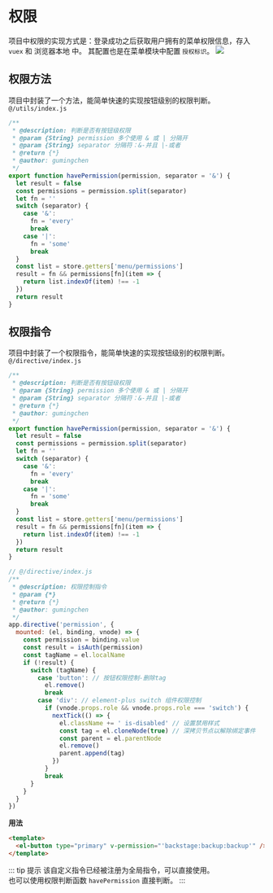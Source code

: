 # 权限
项目中权限的实现方式是：登录成功之后获取用户拥有的菜单权限信息，存入 `vuex` 和 浏览器本地 中。
其配置也是在菜单模块中配置 `授权标识`。
![](http://oss.gumingchen.icu/admin/menu.jpg)

## 权限方法
项目中封装了一个方法，能简单快速的实现按钮级别的权限判断。<br>
`@/utils/index.js`
``` js
/**
 * @description: 判断是否有按钮级权限
 * @param {String} permission 多个使用 & 或 | 分隔开
 * @param {String} separator 分隔符：&-并且 |-或者
 * @return {*}
 * @author: gumingchen
 */
export function havePermission(permission, separator = '&') {
  let result = false
  const permissions = permission.split(separator)
  let fn = ''
  switch (separator) {
    case '&':
      fn = 'every'
      break
    case '|':
      fn = 'some'
      break
  }
  const list = store.getters['menu/permissions']
  result = fn && permissions[fn](item => {
    return list.indexOf(item) !== -1
  })
  return result
}
```

## 权限指令
项目中封装了一个权限指令，能简单快速的实现按钮级别的权限判断。<br>
`@/directive/index.js`
``` js
/**
 * @description: 判断是否有按钮级权限
 * @param {String} permission 多个使用 & 或 | 分隔开
 * @param {String} separator 分隔符：&-并且 |-或者
 * @return {*}
 * @author: gumingchen
 */
export function havePermission(permission, separator = '&') {
  let result = false
  const permissions = permission.split(separator)
  let fn = ''
  switch (separator) {
    case '&':
      fn = 'every'
      break
    case '|':
      fn = 'some'
      break
  }
  const list = store.getters['menu/permissions']
  result = fn && permissions[fn](item => {
    return list.indexOf(item) !== -1
  })
  return result
}

// @/directive/index.js
/**
 * @description: 权限控制指令
 * @param {*}
 * @return {*}
 * @author: gumingchen
 */
app.directive('permission', {
  mounted: (el, binding, vnode) => {
    const permission = binding.value
    const result = isAuth(permission)
    const tagName = el.localName
    if (!result) {
      switch (tagName) {
        case 'button': // 按钮权限控制-删除tag
          el.remove()
          break
        case 'div': // element-plus switch 组件权限控制
          if (vnode.props.role && vnode.props.role === 'switch') {
            nextTick(() => {
              el.className += ' is-disabled' // 设置禁用样式
              const tag = el.cloneNode(true) // 深拷贝节点以解除绑定事件
              const parent = el.parentNode
              el.remove()
              parent.append(tag)
            })
          }
          break
      }
    }
  }
})

```
__用法__
``` html
<template>
  <el-button type="primary" v-permission="'backstage:backup:backup'" />
</template>
```
::: tip 提示
该自定义指令已经被注册为全局指令，可以直接使用。
<br>
也可以使用权限判断函数 `havePermission` 直接判断。
:::
